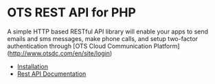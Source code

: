 
# OTS REST API for PHP

A simple HTTP based RESTful API library will enable your apps to send emails and sms messages, make phone calls, and setup two-factor authentication through [OTS Cloud Communication Platform] (http://www.otsdc.com/en/site/login)

* [Installation](https://github.com/otsdc/OTSPHPSDK/wiki/How-to-use-the-SDK)
* [Rest API Documentation](http://docs.digitalplatform.apiary.io/)
